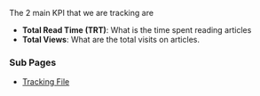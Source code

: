 The 2 main KPI that we are tracking are
- **Total Read Time (TRT)**: What is the time spent reading articles
- **Total Views**: What are the total visits on articles.

### Sub Pages
- [Tracking File](https://github.com/wutsi/wutsi.github.io/blob/master/design/kpi/Tracking%20File.md)
